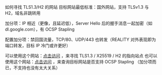 


如何寻找 TLS1.3/H2 的网站
目标网站最低标准：国外网站，支持 TLSv1.3 与 H2，域名非跳转用

加分项：IP 相近（更像，且延迟低），Server Hello 后的握手消息一起加密（如 dl.google.com），有 OCSP Stapling

配置加分项：禁回国流量，TCP/80、UDP/443 也转发（REALITY 对外表现即为端口转发，目标 IP 冷门或许更好）

可以使用这个网站：[点击访问](https://www.ssllabs.com/ssltest/index.html) ，来寻找 TLS1.3 / X25519 / H2 的指向站点
也可以使用这个网站：[点击访问](http://web.chacuo.net/netocspstapling) ，来查询目标网站是否支持 OCSP Stapling （加分项而已，不支持也没有太大关系）

